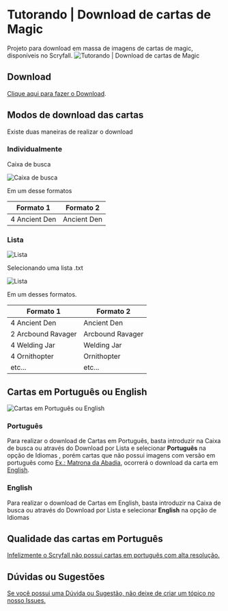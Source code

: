 # Tutorando | Download de cartas de Magic

 Projeto para download em massa de imagens de cartas de magic, disponíveis no Scryfall.
![Tutorando | Download de cartas de Magic](https://i.imgur.com/PQkMmgh.png)

## Download

[Clique aqui para fazer o Download](https://github.com/immlima/Tutorando/releases/download/1.0.2/Tutorando.v1.0.2.zip "Clique aqui para fazer o Download").

## Modos de download das cartas

Existe duas maneiras de realizar o download

### Individualmente

Caixa de busca

![Caixa de busca](https://i.imgur.com/fFT5EYT.png)

Em um desse formatos

Formato 1  | Formato 2
------------- | -------------
4 Ancient Den  | Ancient Den

### Lista

![Lista](https://i.imgur.com/hmW9yT5.png)

Selecionando uma lista .txt

![Lista](https://i.imgur.com/6O2szyc.png)

Em um desses formatos.

Formato 1  | Formato 2
------------- | -------------
4 Ancient Den  | Ancient Den
2 Arcbound Ravager | Arcbound Ravager
4 Welding Jar | Welding Jar
4 Ornithopter | Ornithopter
etc... | etc...

## Cartas em Português ou English

![Cartas em Português ou English](https://i.imgur.com/7eEPvXo.png)

### Português

 Para realizar o download de Cartas em Português, basta introduzir na Caixa de busca ou através do Download por Lista e selecionar **Português** na opção de Idiomas , porém cartas que não possui imagens com versão em português como [Ex.: Matrona da Abadia](https://scryfall.com/card/hml/2a/pt/matrona-da-abadia), ocorrerá o download da carta em [English](https://scryfall.com/card/hml/2a/abbey-matron).

### English

 Para realizar o download de Cartas em English, basta introduzir na Caixa de busca ou através do Download por Lista e selecionar **English** na opção de Idiomas

## Qualidade das cartas em Português

[Infelizmente o Scryfall não possui cartas em português com alta resolução.](https://scryfall.com/search?q=is%3Ahires+lang%3Apt)

## Dúvidas ou Sugestões

[Se você possui uma Dúvida ou Sugestão, não deixe de criar um tópico no nosso Issues.](https://github.com/immlima/Tutorando/issues)
